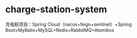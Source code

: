 # charge-station-system
充电桩项目：Spring Cloud（nacos+feign+sentinel）+Spring Boot+MyBatis+MySQL+Redis+RabbitMQ+Atomikos
